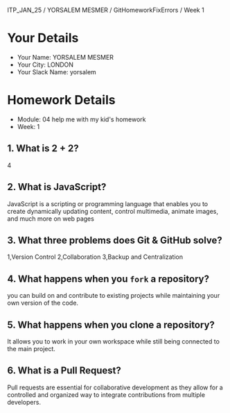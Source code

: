 ITP_JAN_25 / YORSALEM MESMER / GitHomeworkFixErrors / Week 1

# Your Details

- Your Name: YORSALEM MESMER
- Your City: LONDON
- Your Slack Name: yorsalem 

# Homework Details

- Module: 04 help me with my kid's homework
- Week: 1


## 1. What is 2 + 2?

4

## 2. What is JavaScript?

  JavaScript is a scripting or programming language that enables you to create dynamically updating content, control multimedia, animate images, and much more on web pages

## 3. What three problems does Git & GitHub solve?

   1,Version Control
   2,Collaboration
   3,Backup and Centralization

## 4. What happens when you `fork` a repository?

   you can build on and contribute to existing projects while maintaining your own version of the code.

## 5. What happens when you clone a repository?

   It allows you to work in your own workspace while still being connected to the main project.

## 6. What is a Pull Request?

   Pull requests are essential for collaborative development as they allow for a controlled and organized way to integrate contributions from multiple developers.
